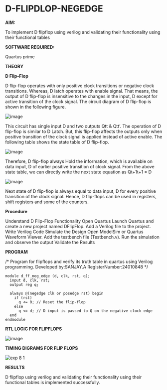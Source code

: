 # D-FLIPDLOP-NEGEDGE

**AIM:**

To implement  D flipflop using verilog and validating their functionality using their functional tables

**SOFTWARE REQUIRED:**

Quartus prime

**THEORY**

**D Flip-Flop**

D flip-flop operates with only positive clock transitions or negative clock transitions. Whereas, D latch operates with enable signal. That means, the output of D flip-flop is insensitive to the changes in the input, D except for active transition of the clock signal. The circuit diagram of D flip-flop is shown in the following figure.

![image](https://github.com/naavaneetha/D-FLIPDLOP-NEGEDGE/assets/154305477/48c81fe8-bc3f-40e7-95e2-519fc155ad51)

This circuit has single input D and two outputs Qtt & Qtt’. The operation of D flip-flop is similar to D Latch. But, this flip-flop affects the outputs only when positive transition of the clock signal is applied instead of active enable. The following table shows the state table of D flip-flop.

![image](https://github.com/naavaneetha/D-FLIPDLOP-NEGEDGE/assets/154305477/e5f3fda7-68ec-4a3a-a0a4-cf6f9cc4ab55)

Therefore, D flip-flop always Hold the information, which is available on data input, D of earlier positive transition of clock signal. From the above state table, we can directly write the next state equation as Qt+1t+1 = D

![image](https://github.com/naavaneetha/D-FLIPDLOP-NEGEDGE/assets/154305477/8592c0d8-2917-4142-91b9-d6c30dd891d2)

Next state of D flip-flop is always equal to data input, D for every positive transition of the clock signal. Hence, D flip-flops can be used in registers, shift registers and some of the counters.

**Procedure**

Understand D Flip-Flop Functionality
Open Quartus
Launch Quartus and create a new project named DFlipFlop.
Add a Verilog file to the project.
Write Verilog Code
Simulate the Design
Open ModelSim or Quartus Waveform Viewer.
Add the testbench file (Testbench.v).
Run the simulation and observe the output 
Validate the Results

**PROGRAM**

/* Program for flipflops and verify its truth table in quartus using Verilog programming. Developed by:SANJAY.A RegisterNumber:24010848
*/
```
module d_ff_neg_edge (d, clk, rst, q);
  input d, clk, rst;
  output reg q;

  always @(negedge clk or posedge rst) begin
    if (rst)
      q <= 0; // Reset the flip-flop
    else
      q <= d; // D input is passed to Q on the negative clock edge
  end
endmodule
```

**RTL LOGIC FOR FLIPFLOPS**

![image](https://github.com/user-attachments/assets/321da006-f8f0-4ecd-a7e1-a8d3c6b9ade2)


**TIMING DIGRAMS FOR FLIP FLOPS**

![exp 8 1](https://github.com/user-attachments/assets/d9830a1a-edc7-49d1-a0d3-b09164bb8c50)


**RESULTS**

D flipflop using verilog and validating their functionality using their functional tables is implemented successfully.

